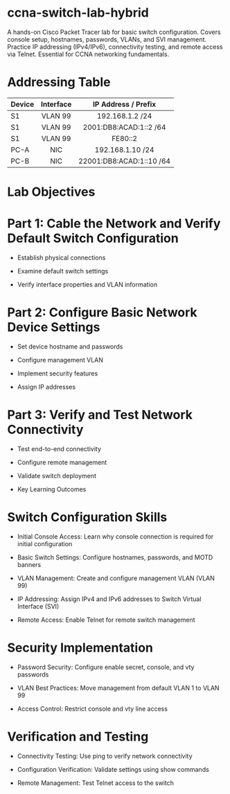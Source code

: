 # ccna-switch-lab-hybrid

A hands-on Cisco Packet Tracer lab for basic switch configuration. Covers console setup, hostnames, passwords, VLANs, and SVI management. Practice IP addressing (IPv4/IPv6), connectivity testing, and remote access via Telnet. Essential for CCNA networking fundamentals.

# Addressing Table

| Device | Interface | IP Address / Prefix |
| :---   |  :---:    |       :---:         |
| S1     |  VLAN 99  | 192.168.1.2 /24     |
| S1     |  VLAN 99  | 2001:DB8:ACAD:1::2 /64 |
| S1     |  VLAN 99  | FE80::2             |
| PC-A   |  NIC      | 192.168.1.10 /24    |
| PC-B   |  NIC      | 22001:DB8:ACAD:1::10 /64 |

# Lab Objectives

# Part 1: Cable the Network and Verify Default Switch Configuration

- Establish physical connections

- Examine default switch settings

- Verify interface properties and VLAN information

# Part 2: Configure Basic Network Device Settings

- Set device hostname and passwords

- Configure management VLAN

- Implement security features

- Assign IP addresses

# Part 3: Verify and Test Network Connectivity

- Test end-to-end connectivity

- Configure remote management

- Validate switch deployment

- Key Learning Outcomes

# Switch Configuration Skills

- Initial Console Access: Learn why console connection is required for initial configuration

- Basic Switch Settings: Configure hostnames, passwords, and MOTD banners

- VLAN Management: Create and configure management VLAN (VLAN 99)

- IP Addressing: Assign IPv4 and IPv6 addresses to Switch Virtual Interface (SVI)

- Remote Access: Enable Telnet for remote switch management

# Security Implementation

- Password Security: Configure enable secret, console, and vty passwords

- VLAN Best Practices: Move management from default VLAN 1 to VLAN 99

- Access Control: Restrict console and vty line access

# Verification and Testing

- Connectivity Testing: Use ping to verify network connectivity

- Configuration Verification: Validate settings using show commands

- Remote Management: Test Telnet access to the switch




































